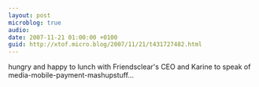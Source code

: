 ```yaml
---
layout: post
microblog: true
audio: 
date: 2007-11-21 01:00:00 +0100
guid: http://xtof.micro.blog/2007/11/21/t431727482.html
---
```

hungry and happy to lunch with Friendsclear's CEO and Karine to speak of media-mobile-payment-mashupstuff...
